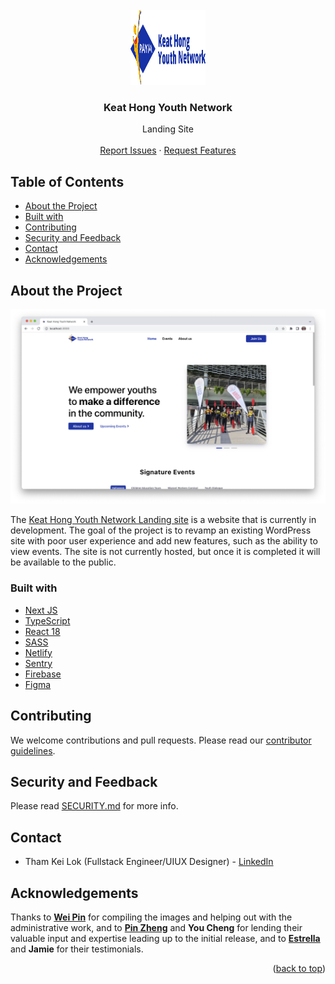 <div id="top"></div>

<!-- PROJECT LOGO -->
<br />
<div align="center">
  <a href="https://github.com/KeatHongYN/khyn-landing">
    <img src="public/assets/svg/logo-khyn.svg" alt="Logo" width="120" height="120">
  </a>

<h3 align="center">Keat Hong Youth Network</h3>
  <p align="center">
    Landing Site
    <br />
    <br />
    <!-- <a href="https://www.keathongyouths.sg">Production Site (currently still old site)</a>
    ·
    <a href="#">Staging Site (coming soon)</a>
    · -->
    <a href="https://github.com/KeatHongYN/khyn-landing/blob/master/SECURITY.md">Report Issues</a>
    ·
    <a href="https://github.com/Ducksss/HacknRoll2023-Robin-Hood/issues">Request Features</a>
  </p>
</div>

<!-- TABLE OF CONTENTS -->

## Table of Contents

-   [About the Project](#about-the-project)
-   [Built with](#built-with)
-   [Contributing](#contributing)
-   [Security and Feedback](#security-and-feedback)
-   [Contact](#contact)
-   [Acknowledgements](#acknowledgements)

## About the Project

<a href="#about-the-project"></a>

![](https://github.com/KeatHongYN/khyn-landing/blob/master/public/assets/img/test.png)

The [Keat Hong Youth Network Landing site](https://www.keathongyouths.sg) is a website that is currently in development. The goal of the project is to revamp an existing WordPress site with poor user experience and add new features, such as the ability to view events. The site is not currently hosted, but once it is completed it will be available to the public.

### Built with

<a href="#built-with"></a>

-   [Next JS](https://nextjs.org/)
-   [TypeScript](https://www.typescriptlang.org/)
-   [React 18](https://reactjs.org/)
-   [SASS](https://sass-lang.com/)
-   [Netlify](https://www.netlify.com/)
-   [Sentry](https://sentry.io/)
-   [Firebase](https://firebase.google.com/)
-   [Figma](https://www.figma.com/)

## Contributing

<a href="#contributing"></a>

We welcome contributions and pull requests. Please read our [contributor guidelines](https://github.com/KeatHongYN/khyn-landing/blob/master/CONTRIBUTING.md).

## Security and Feedback

<a href="#security-and-feedback"></a>

Please read [SECURITY.md](https://github.com/KeatHongYN/khyn-landing/blob/master/SECURITY.md) for more info.

## Contact

<a href="#contact"></a>

-   Tham Kei Lok (Fullstack Engineer/UIUX Designer) - [LinkedIn](https://www.linkedin.com/in/thamkeilok/)

## Acknowledgements

<a href="#acknowledgements"></a>

Thanks to **[Wei Pin](https://www.linkedin.com/in/wei-pin-teo-317374176/)** for compiling the images and helping out with the administrative work, and to **[Pin Zheng](https://www.linkedin.com/in/chai-pin-zheng-5610921aa/)** and **You Cheng** for lending their valuable input and expertise leading up to the initial release, and to **[Estrella](https://www.linkedin.com/in/estrella-kwok/)** and **Jamie** for their testimonials.

<p align="right">(<a href="#top">back to top</a>)</p>
